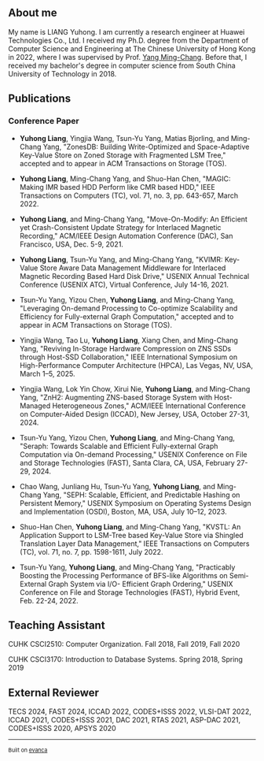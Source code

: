 
##  About me

My name is LIANG Yuhong. I am currently a research engineer at Huawei Technologies Co., Ltd. I received my Ph.D. degree from the Department of Computer Science and Engineering at The Chinese University of Hong Kong in 2022, where I was supervised by Prof. <a href="http://www.cse.cuhk.edu.hk/~mcyang/index.html">Yang Ming-Chang</a>. Before that, I received my bachelor's degree in computer science from South China University of Technology in 2018.



##  Publications

### Conference Paper
* **Yuhong Liang**, Yingjia Wang, Tsun-Yu Yang, Matias Bjorling, and Ming-Chang Yang, "ZonesDB: Building Write-Optimized and Space-Adaptive Key-Value Store on Zoned Storage with Fragmented LSM Tree," accepted and to appear in ACM Transactions on Storage (TOS).

* **Yuhong Liang**, Ming-Chang Yang, and Shuo-Han Chen, "MAGIC: Making IMR based HDD Perform like CMR based HDD," IEEE Transactions on Computers (TC), vol. 71, no. 3, pp. 643-657, March 2022.
 
* **Yuhong Liang**, and Ming-Chang Yang, "Move-On-Modify: An Efficient yet Crash-Consistent Update Strategy for Interlaced Magnetic Recording," ACM/IEEE Design Automation Conference (DAC), San Francisco, USA, Dec. 5-9, 2021.

* **Yuhong Liang**, Tsun-Yu Yang, and Ming-Chang Yang, "KVIMR: Key-Value Store Aware Data Management Middleware for Interlaced Magnetic Recording Based Hard Disk Drive," USENIX Annual Technical Conference (USENIX ATC), Virtual Conference, July 14-16, 2021.

* Tsun-Yu Yang, Yizou Chen, **Yuhong Liang**, and Ming-Chang Yang, "Leveraging On-demand Processing to Co-optimize Scalability and Efficiency for Fully-external Graph Computation," accepted and to appear in ACM Transactions on Storage (TOS).

* Yingjia Wang, Tao Lu, **Yuhong Liang**, Xiang Chen, and Ming-Chang Yang, "Reviving In-Storage Hardware Compression on ZNS SSDs through Host-SSD Collaboration," IEEE International Symposium on High-Performance Computer Architecture (HPCA), Las Vegas, NV, USA, March 1–5, 2025.

* Yingjia Wang, Lok Yin Chow, Xirui Nie, **Yuhong Liang**, and Ming-Chang Yang, "ZnH2: Augmenting ZNS-based Storage System with Host-Managed Heterogeneous Zones," ACM/IEEE International Conference on Computer-Aided Design (ICCAD), New Jersey, USA, October 27-31, 2024.
  
* Tsun-Yu Yang, Yizou Chen, **Yuhong Liang**, and Ming-Chang Yang, "Seraph: Towards Scalable and Efficient Fully-external Graph Computation via On-demand Processing," USENIX Conference on File and Storage Technologies (FAST), Santa Clara, CA, USA, February 27-29, 2024.

* Chao Wang, Junliang Hu, Tsun-Yu Yang, **Yuhong Liang**, and Ming-Chang Yang, "SEPH: Scalable, Efficient, and Predictable Hashing on Persistent Memory," USENIX Symposium on Operating Systems Design and Implementation (OSDI), Boston, MA, USA, July 10–12, 2023.

* Shuo-Han Chen, **Yuhong Liang**, and Ming-Chang Yang, "KVSTL: An Application Support to LSM-Tree based Key-Value Store via Shingled Translation Layer Data Management," IEEE Transactions on Computers (TC), vol. 71, no. 7, pp. 1598-1611, July 2022.

* Tsun-Yu Yang, **Yuhong Liang**, and Ming-Chang Yang, "Practicably Boosting the Processing Performance of BFS-like Algorithms on Semi-External Graph System via I/O- Efficient Graph Ordering," USENIX Conference on File and Storage Technologies (FAST), Hybrid Event, Feb. 22-24, 2022.



## Teaching Assistant
CUHK CSCI2510: Computer Organization.
Fall 2018, Fall 2019, Fall 2020

CUHK CSCI3170: Introduction to Database Systems.
Spring 2018, Spring 2019

## External Reviewer
TECS 2024, FAST 2024, ICCAD 2022, CODES+ISSS 2022, VLSI-DAT 2022, ICCAD 2021, CODES+ISSS 2021, DAC 2021, RTAS 2021, ASP-DAC 2021, CODES+ISSS 2020, APSYS 2020

---
<p style="font-size:11px">Built on <a href="https://github.com/evanca/quick-portfolio">evanca</a></p>
<!-- Remove above link if you don't want to attibute -->
